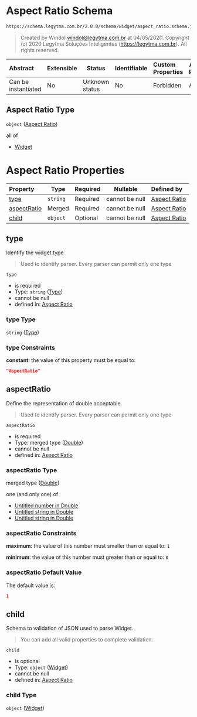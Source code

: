 # Aspect Ratio Schema

```txt
https://schema.legytma.com.br/2.0.0/schema/widget/aspect_ratio.schema.json
```




> Created by Windol [windol@legytma.com.br](mailto:windol@legytma.com.br) at 04/05/2020.
> Copyright (c) 2020 Legytma Soluções Inteligentes (<https://legytma.com.br>). All rights reserved.
>

| Abstract            | Extensible | Status         | Identifiable | Custom Properties | Additional Properties | Access Restrictions | Defined In                                                                                   |
| :------------------ | ---------- | -------------- | ------------ | :---------------- | --------------------- | ------------------- | -------------------------------------------------------------------------------------------- |
| Can be instantiated | No         | Unknown status | No           | Forbidden         | Allowed               | none                | [aspect_ratio.schema.json](../schema/widget/aspect_ratio.schema.json) |

## Aspect Ratio Type

`object` ([Aspect Ratio](aspect_ratio.md))

all of

-   [Widget](input_decoration-properties-widget-5.md)

# Aspect Ratio Properties

| Property                    | Type     | Required | Nullable       | Defined by                                                                                                                                      |
| :-------------------------- | -------- | -------- | -------------- | :---------------------------------------------------------------------------------------------------------------------------------------------- |
| [type](#type)               | `string` | Required | cannot be null | [Aspect Ratio](widget-definitions-type.md)   |
| [aspectRatio](#aspectRatio) | Merged   | Required | cannot be null | [Aspect Ratio](app_bar_theme-properties-double.md) |
| [child](#child)             | `object` | Optional | cannot be null | [Aspect Ratio](input_decoration-properties-widget-5.md)  |

## type

Identify the widget type


> Used to identify parser. Every parser can permit only one type
>

`type`

-   is required
-   Type: `string` ([Type](widget-definitions-type.md))
-   cannot be null
-   defined in: [Aspect Ratio](widget-definitions-type.md)

### type Type

`string` ([Type](widget-definitions-type.md))

### type Constraints

**constant**: the value of this property must be equal to:

```json
"AspectRatio"
```

## aspectRatio

Define the representation of double acceptable.


> Used to identify parser. Every parser can permit only one type
>

`aspectRatio`

-   is required
-   Type: merged type ([Double](app_bar_theme-properties-double.md))
-   cannot be null
-   defined in: [Aspect Ratio](app_bar_theme-properties-double.md)

### aspectRatio Type

merged type ([Double](app_bar_theme-properties-double.md))

one (and only one) of

-   [Untitled number in Double](double-definitions-doublenumber.md)
-   [Untitled string in Double](double-definitions-doublestring.md)
-   [Untitled string in Double](double-definitions-doubleenum.md)

### aspectRatio Constraints

**maximum**: the value of this number must smaller than or equal to: `1`

**minimum**: the value of this number must greater than or equal to: `0`

### aspectRatio Default Value

The default value is:

```json
1
```

## child

Schema to validation of JSON used to parse Widget.


> You can add all valid properties to complete validation.
>

`child`

-   is optional
-   Type: `object` ([Widget](input_decoration-properties-widget-5.md))
-   cannot be null
-   defined in: [Aspect Ratio](input_decoration-properties-widget-5.md)

### child Type

`object` ([Widget](input_decoration-properties-widget-5.md))
